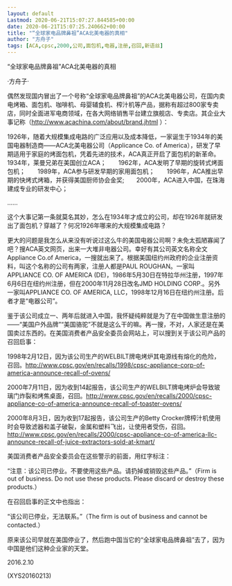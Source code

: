```yaml
---
layout: default
Lastmod: 2020-06-21T15:07:27.844585+00:00
date: 2020-06-21T15:07:25.240662+00:00
title: "“全球家电品牌鼻祖”ACA北美电器的真相"
author: "方舟子"
tags: [ACA,cpsc,2000,公司,面包机,电器,注册,召回,新语丝]
---
```


“全球家电品牌鼻祖”ACA北美电器的真相

·方舟子·

偶然发现国内冒出了一个号称“全球家电品牌鼻祖”的ACA北美电器公司，在国内卖电烤箱、面包机、咖啡机、母婴辅食机、榨汁机等产品，据称有超过800家专卖店，同时全面进军电商领域，在各大网络销售平台建立旗舰店、专卖店。其企业大事记称（http://www.acachina.com/about/brand.jhtml ）：

1926年，随着大规模集成电路的广泛应用以及成本降低，一家诞生于1934年的美国电器制造商——ACA北美电器公司（Applicance Co. of America），研发了早期适用于家庭的烤面包机，凭着先进的技术，ACA真正开启了面包机的新革命。　　1934年，莱曼兄弟在美国创立ACA；　　1962年，ACA发明了早期的旋转式烤面包机；　　1989年，ACA参与研发早期的家用面包机；　　1996年，ACA推出早期的快烤式烤箱，并获得美国厨师协会金奖;　　2000年，ACA进入中国，在珠海建成专业的研发中心；

……

这个大事记第一条就莫名其妙，怎么在1934年才成立的公司，却在1926年就研发出了面包机？穿越了？何况1926年哪来的大规模集成电路？

更大的问题是我怎么从来没有听说过这么牛的美国电器公司啊？未免太孤陋寡闻了吧？搜ACA英文网页，出来一大堆非电器公司。幸好有其公司英文名称全文Appliance Co.of America，一搜就出来了。根据美国纽约州政府的企业注册资料，叫这个名称的公司有两家，注册人都是PAUL ROUGHAN。一家叫APPLIANCE CO. OF AMERICA (DE)，1986年5月30日在特拉华州注册，1997年6月6日在纽约州注册，但在2000年11月28日改名JMD HOLDING CORP.。另外一家叫APPLIANCE CO. OF AMERICA, LLC，1998年12月16日在纽约州注册。后者才是“电器公司”。

鉴于该公司成立一、两年后就进入中国，我怀疑纯粹就是为了在中国做生意注册的——“美国户外品牌”“美国骆驼”不就是这么干的嘛。再一搜，不对，人家还是在美国卖过东西的。在美国消费者产品安全委员会网站上，可以搜到关于该公司产品的召回启事：

1998年2月12日，因为该公司生产的WELBILT牌电烤炉其电源线有熔化的危险，召回。http://www.cpsc.gov/en/recalls/1998/cpsc-appliance-corp-of-america-announce-recall-of-ovens/

2000年7月11日，因为收到14起报告，该公司生产的WELBILT牌电烤炉会导致玻璃门炸裂和烤焦桌面，召回。http://www.cpsc.gov/en/recalls/2000/cpsc-appliance-co-of-america-announce-recall-of-toaster-ovens/

2000年8月3日，因为收到17起报告，该公司生产的Betty Crocker牌榨汁机使用时会导致滤器和盖子破裂，金属和塑料飞出，让使用者受伤，召回。http://www.cpsc.gov/en/recalls/2000/cpsc-appliance-co-of-america-llc-announce-recall-of-juice-extractors-sold-at-kmart/

美国消费者产品安全委员会在这些警示的前面，用红字标注：

“注意：该公司已停业。不要使用这些产品。请扔掉或销毁这些产品。”（Firm is out of business. Do not use these products. Please discard or destroy these products.）

在召回启事的正文中也指出：

“该公司已停业，无法联系。”（The firm is out of business and cannot be contacted.）

原来该公司早就在美国停业了，然后跑中国当它的“全球家电品牌鼻祖”去了，因为中国是他们这种企业家的天堂。

2016.2.10

(XYS20160213)

